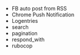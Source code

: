 - FB auto post from RSS
- Chrome Push Notification
- Logentries
- search
- pagination
- respond_with
- rubocop
